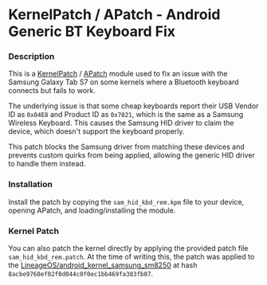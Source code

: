 # KernelPatch / APatch - Android Generic BT Keyboard Fix

### Description

This is a [KernelPatch](https://github.com/bmax121/KernelPatch) / [APatch](https://github.com/bmax121/APatch) module used to fix an
issue with the Samsung Galaxy Tab S7 on some kernels where a Bluetooth keyboard connects but fails to work.

The underlying issue is that some cheap keyboards report their USB Vendor ID as `0x04E8` and Product ID as `0x7021`, which is the
same as a Samsung Wireless Keyboard. This causes the Samsung HID driver to claim the device, which doesn't support the keyboard properly.

This patch blocks the Samsung driver from matching these devices and prevents custom quirks from being applied, allowing the generic HID driver to handle them instead.

### Installation

Install the patch by copying the `sam_hid_kbd_rem.kpm` file to your device, opening APatch, and loading/installing the module.

### Kernel Patch

You can also patch the kernel directly by applying the provided patch file `sam_hid_kbd_rem.patch`. At the time of writing this, the patch was
applied to the [LineageOS/android_kernel_samsung_sm8250](https://github.com/LineageOS/android_kernel_samsung_sm8250/tree/8acbe9760ef02f0d044c0f0ec1bb469fa383fb07)
at hash `8acbe9760ef02f0d044c0f0ec1bb469fa383fb07`.
